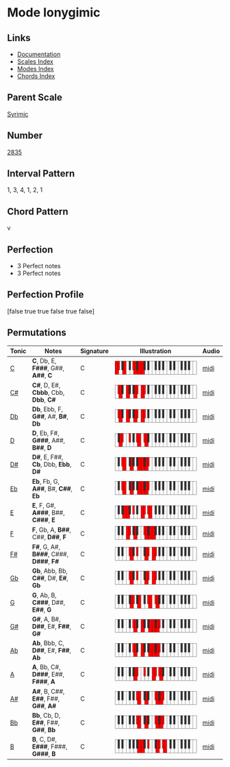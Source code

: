 # Mode Ionygimic

## Links

- [Documentation](README.md)
- [Scales Index](Scales.md)
- [Modes Index](Modes.md)
- [Chords Index](Chords.md)

## Parent Scale

[Syrimic](ScaleSyrimic.md)

## Number

[2835](https://ianring.com/musictheory/scales/2835)

## Interval Pattern

1, 3, 4, 1, 2, 1

## Chord Pattern

v

## Perfection

- 3 Perfect notes
- 3 Perfect notes

## Perfection Profile

[false true true false true false]

## Permutations

| Tonic | Notes | Signature | Illustration | Audio |
|-------|-------|-----------|--------------|-------|
| [C](ModeCNaturalIonygimic.md) | **C**, Db, E, **F###**, G##, **A##**, **C** | C | ![CNaturalIonygimic](ModeCNaturalIonygimic.png) | [midi](https://github.com/edipermadi/music/blob/main/docs/ModeCNaturalIonygimic.mid?raw=true) |
| [C#](ModeCSharpIonygimic.md) | **C#**, D, E#, **Cbbb**, Cbb, **Dbb**, **C#** | C | ![CSharpIonygimic](ModeCSharpIonygimic.png) | [midi](https://github.com/edipermadi/music/blob/main/docs/ModeCSharpIonygimic.mid?raw=true) |
| [Db](ModeDFlatIonygimic.md) | **Db**, Ebb, F, **G##**, A#, **B#**, **Db** | C | ![DFlatIonygimic](ModeDFlatIonygimic.png) | [midi](https://github.com/edipermadi/music/blob/main/docs/ModeDFlatIonygimic.mid?raw=true) |
| [D](ModeDNaturalIonygimic.md) | **D**, Eb, F#, **G###**, A##, **B##**, **D** | C | ![DNaturalIonygimic](ModeDNaturalIonygimic.png) | [midi](https://github.com/edipermadi/music/blob/main/docs/ModeDNaturalIonygimic.mid?raw=true) |
| [D#](ModeDSharpIonygimic.md) | **D#**, E, F##, **Cb**, Dbb, **Ebb**, **D#** | C | ![DSharpIonygimic](ModeDSharpIonygimic.png) | [midi](https://github.com/edipermadi/music/blob/main/docs/ModeDSharpIonygimic.mid?raw=true) |
| [Eb](ModeEFlatIonygimic.md) | **Eb**, Fb, G, **A##**, B#, **C##**, **Eb** | C | ![EFlatIonygimic](ModeEFlatIonygimic.png) | [midi](https://github.com/edipermadi/music/blob/main/docs/ModeEFlatIonygimic.mid?raw=true) |
| [E](ModeENaturalIonygimic.md) | **E**, F, G#, **A###**, B##, **C###**, **E** | C | ![ENaturalIonygimic](ModeENaturalIonygimic.png) | [midi](https://github.com/edipermadi/music/blob/main/docs/ModeENaturalIonygimic.mid?raw=true) |
| [F](ModeFNaturalIonygimic.md) | **F**, Gb, A, **B##**, C##, **D##**, **F** | C | ![FNaturalIonygimic](ModeFNaturalIonygimic.png) | [midi](https://github.com/edipermadi/music/blob/main/docs/ModeFNaturalIonygimic.mid?raw=true) |
| [F#](ModeFSharpIonygimic.md) | **F#**, G, A#, **B###**, C###, **D###**, **F#** | C | ![FSharpIonygimic](ModeFSharpIonygimic.png) | [midi](https://github.com/edipermadi/music/blob/main/docs/ModeFSharpIonygimic.mid?raw=true) |
| [Gb](ModeGFlatIonygimic.md) | **Gb**, Abb, Bb, **C##**, D#, **E#**, **Gb** | C | ![GFlatIonygimic](ModeGFlatIonygimic.png) | [midi](https://github.com/edipermadi/music/blob/main/docs/ModeGFlatIonygimic.mid?raw=true) |
| [G](ModeGNaturalIonygimic.md) | **G**, Ab, B, **C###**, D##, **E##**, **G** | C | ![GNaturalIonygimic](ModeGNaturalIonygimic.png) | [midi](https://github.com/edipermadi/music/blob/main/docs/ModeGNaturalIonygimic.mid?raw=true) |
| [G#](ModeGSharpIonygimic.md) | **G#**, A, B#, **D##**, E#, **F##**, **G#** | C | ![GSharpIonygimic](ModeGSharpIonygimic.png) | [midi](https://github.com/edipermadi/music/blob/main/docs/ModeGSharpIonygimic.mid?raw=true) |
| [Ab](ModeAFlatIonygimic.md) | **Ab**, Bbb, C, **D##**, E#, **F##**, **Ab** | C | ![AFlatIonygimic](ModeAFlatIonygimic.png) | [midi](https://github.com/edipermadi/music/blob/main/docs/ModeAFlatIonygimic.mid?raw=true) |
| [A](ModeANaturalIonygimic.md) | **A**, Bb, C#, **D###**, E##, **F###**, **A** | C | ![ANaturalIonygimic](ModeANaturalIonygimic.png) | [midi](https://github.com/edipermadi/music/blob/main/docs/ModeANaturalIonygimic.mid?raw=true) |
| [A#](ModeASharpIonygimic.md) | **A#**, B, C##, **E##**, F##, **G##**, **A#** | C | ![ASharpIonygimic](ModeASharpIonygimic.png) | [midi](https://github.com/edipermadi/music/blob/main/docs/ModeASharpIonygimic.mid?raw=true) |
| [Bb](ModeBFlatIonygimic.md) | **Bb**, Cb, D, **E##**, F##, **G##**, **Bb** | C | ![BFlatIonygimic](ModeBFlatIonygimic.png) | [midi](https://github.com/edipermadi/music/blob/main/docs/ModeBFlatIonygimic.mid?raw=true) |
| [B](ModeBNaturalIonygimic.md) | **B**, C, D#, **E###**, F###, **G###**, **B** | C | ![BNaturalIonygimic](ModeBNaturalIonygimic.png) | [midi](https://github.com/edipermadi/music/blob/main/docs/ModeBNaturalIonygimic.mid?raw=true) |
